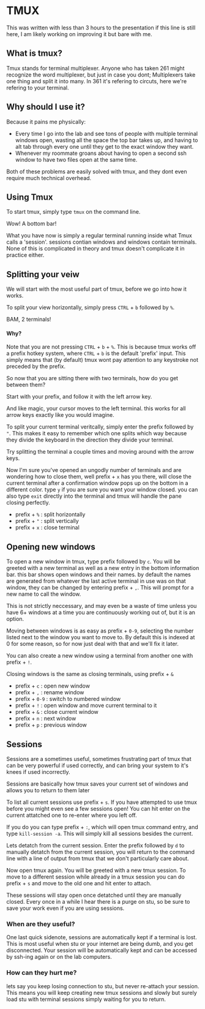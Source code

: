 # TMUX
This was written with less than 3 hours to the presentation if this line is
still here, I am likely working on improving it but bare with me.
## What is tmux?
Tmux stands for terminal multiplexer. Anyone who has taken 261 might recognize
the word multiplexer, but just in case you dont; Multiplexers take one thing and
split it into many. In 361 it's refering to circuts, here we're refering to your
terminal.

## Why should I use it?
Because it pains me physically:
* Every time I go into the lab and see tons of people with multiple terminal
windows open, wasting all the space the top bar takes up, and having to alt tab
through every one until they get to the exact window they want.
* Whenever my roommate groans about having to open a second ssh window to have
two files open at the same time.

Both of these problems are easily solved with tmux, and they dont even require
much technical overhead.

## Using Tmux
To start tmux, simply type `tmux` on the command line.

Wow! A bottom bar!

What you have now is simply a regular terminal running inside what Tmux calls
a 'session'. sessions contian windows and windows contain terminals. None of
this is complicated in theory and tmux doesn't complicate it in practice either.

## Splitting your veiw
We will start with the most useful part of tmux, before we go into how it works.

To split your view horizontally, simply press `CTRL` + `b` followed by `%`. 

BAM, 2 terminals!

#### Why?
Note that you are not pressing `CTRL` + `b` + `%`. This is because tmux works off
a prefix hotkey system, where `CTRL` + `b` is the default 'prefix' input. This
simply means that (by default) tmux wont pay attention to any keystroke not
preceded by the prefix.

So now that you are sitting there with two terminals, how do you get between
them?

Start with your prefix, and follow it with the left arrow key.

And like magic, your cursor moves to the left terminal. this works for all arrow
keys exactly like you would imagine.

To split your current terminal veritcally, simply enter the prefix followed by
`"`. This makes it easy to remember which one splits which way because they
divide the keyboard in the direction they divide your terminal.

Try splitting the terminal a couple times and moving around with the arrow keys.

Now I'm sure you've opened an ungodly number of terminals and are wondering how
to close them, well prefix + `x` has you there, will close the current terminal
after a confirmation window pops up on the bottom in a different color. type `y`
if you are sure you want your window closed. you can also type `exit` directly
into the terminal and tmux will handle the pane closing perfectly.

* prefix + `%` : split horizontally
* prefix + `"` : split vertically
* prefix + `x` : close terminal

## Opening new windows
To open a new window in tmux, type prefix followed by `c`. You will be greeted
with a new terminal as well as a new entry in the bottom information bar.
this bar shows open windows and their names. by default the names are generated
from whatever the last active terminal in use was on that window, they can be
changed by entering prefix + `,`. This will prompt for a new name to call the
window. 

This is not strictly neccessary, and may even be a waste of time unless you 
have 6+ windows at a time you are continuously working out of, but it is an
option.

Moving between windows is as easy as prefix + `0-9`, selecting the number listed
next to the window you want to move to. By default this is indexed at 0 for
some reason, so for now just deal with that and we'll fix it later.

You can also create a new window using a terminal from another one with
prefix + `!`.

Closing windows is the same as closing terminals, using prefix + `&`

* prefix + `c` : open new window
* prefix + `,` : rename window
* prefix + `0-9` : switch to numbered window
* prefix + `!` : open window and move current terminal to it
* prefix + `&` : close current window
* prefix + `n` : next window
* prefix + `p` : previous window

## Sessions
Sessions are a sometimes useful, sometimes frustrating part of tmux that can be
very powerful if used correctly, and can bring your system to it's knees if used
incorrectly.

Sessions are basically how tmux saves your current set of windows and allows you
to return to them later 

To list all current sessions use prefix + `s`. If you have attempted to use tmux
before you might even see a few sessions open! You can hit enter on the current
attatched one to re-enter where you left off.

If you do you can type prefix + `:`, which will open tmux command entry, and 
type `kill-session -a`. This will simply kill all sessions besides the current.

Lets detatch from the current session. Enter the prefix followed by `d` to
manually detatch from the current session, you will return to the command line
with a line of output from tmux that we don't particularly care about.

Now open tmux again. You will be greeted with a new tmux session. To move to 
a different session while already in a tmux session you can do prefix + `s` and
move to the old one and hit enter to attach.

These sessions will stay open once detatched until they are manually closed.
Every once in a while I hear there is a purge on stu, so be sure to save your
work even if you are using sessions.

### When are they useful?
One last quick sidenote, sessions are automatically kept if a terminal is lost.
This is most useful when stu or your internet are being dumb, and you get
disconnected. Your session will be automatically kept and can be accessed by
ssh-ing again or on the lab computers.

### How can they hurt me?
lets say you keep losing connection to stu, but never re-attach your session.
This means you will keep creating new tmux sessions and slowly but surely load
stu with terminal sessions simply waiting for you to return.

